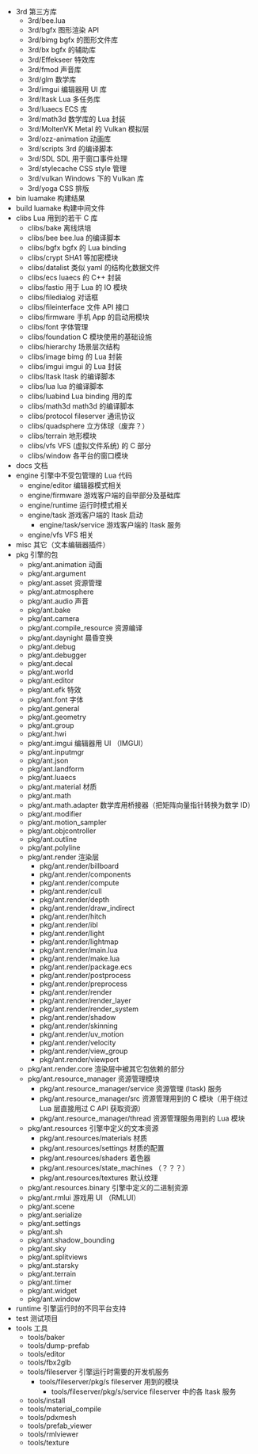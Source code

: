 * 3rd 第三方库
	* 3rd/bee.lua
	* 3rd/bgfx 图形渲染 API
	* 3rd/bimg bgfx 的图形文件库
	* 3rd/bx bgfx 的辅助库
	* 3rd/Effekseer 特效库
	* 3rd/fmod 声音库
	* 3rd/glm 数学库
	* 3rd/imgui 编辑器用 UI 库
	* 3rd/ltask Lua 多任务库
	* 3rd/luaecs ECS 库
	* 3rd/math3d 数学库的 Lua 封装
	* 3rd/MoltenVK Metal 的 Vulkan 模拟层
	* 3rd/ozz-animation 动画库
	* 3rd/scripts 3rd 的编译脚本
	* 3rd/SDL SDL 用于窗口事件处理
	* 3rd/stylecache CSS style 管理
	* 3rd/vulkan Windows 下的 Vulkan 库
	* 3rd/yoga CSS 排版
* bin luamake 构建结果
* build luamake 构建中间文件
* clibs Lua 用到的若干 C 库
	* clibs/bake 离线烘培
	* clibs/bee bee.lua 的编译脚本
	* clibs/bgfx bgfx 的 Lua binding
	* clibs/crypt SHA1 等加密模块
	* clibs/datalist 类似 yaml 的结构化数据文件
	* clibs/ecs luaecs 的 C++ 封装
	* clibs/fastio 用于 Lua 的 IO 模块
	* clibs/filedialog 对话框
	* clibs/fileinterface 文件 API 接口
	* clibs/firmware 手机 App 的启动用模块
	* clibs/font 字体管理
	* clibs/foundation C 模块使用的基础设施
	* clibs/hierarchy 场景层次结构
	* clibs/image bimg 的 Lua 封装
	* clibs/imgui imgui 的 Lua 封装
	* clibs/ltask ltask 的编译脚本
	* clibs/lua lua 的编译脚本
	* clibs/luabind Lua binding 用的库
	* clibs/math3d math3d 的编译脚本
	* clibs/protocol fileserver 通讯协议
	* clibs/quadsphere 立方体球（废弃？）
	* clibs/terrain 地形模块
	* clibs/vfs VFS (虚拟文件系统) 的 C 部分
	* clibs/window 各平台的窗口模块
* docs 文档
* engine 引擎中不受包管理的 Lua 代码
	* engine/editor 编辑器模式相关
	* engine/firmware 游戏客户端的自举部分及基础库
	* engine/runtime 运行时模式相关
	* engine/task  游戏客户端的 ltask 启动
		* engine/task/service 游戏客户端的 ltask 服务
	* engine/vfs VFS 相关
* misc 其它（文本编辑器插件）
* pkg 引擎的包
	* pkg/ant.animation 动画
	* pkg/ant.argument 
	* pkg/ant.asset 资源管理
	* pkg/ant.atmosphere
	* pkg/ant.audio 声音
	* pkg/ant.bake
	* pkg/ant.camera
	* pkg/ant.compile_resource 资源编译
	* pkg/ant.daynight 晨昏变换
	* pkg/ant.debug
	* pkg/ant.debugger
	* pkg/ant.decal
	* pkg/ant.world
	* pkg/ant.editor
	* pkg/ant.efk 特效
	* pkg/ant.font 字体
	* pkg/ant.general
	* pkg/ant.geometry
	* pkg/ant.group
	* pkg/ant.hwi
	* pkg/ant.imgui 编辑器用 UI （IMGUI）
	* pkg/ant.inputmgr
	* pkg/ant.json
	* pkg/ant.landform
	* pkg/ant.luaecs
	* pkg/ant.material 材质
	* pkg/ant.math
	* pkg/ant.math.adapter 数学库用桥接器（把矩阵向量指针转换为数学 ID）
	* pkg/ant.modifier
	* pkg/ant.motion_sampler
	* pkg/ant.objcontroller
	* pkg/ant.outline
	* pkg/ant.polyline
	* pkg/ant.render 渲染层
		* pkg/ant.render/billboard
		* pkg/ant.render/components
		* pkg/ant.render/compute
		* pkg/ant.render/cull
		* pkg/ant.render/depth
		* pkg/ant.render/draw_indirect
		* pkg/ant.render/hitch
		* pkg/ant.render/ibl
		* pkg/ant.render/light
		* pkg/ant.render/lightmap
		* pkg/ant.render/main.lua
		* pkg/ant.render/make.lua
		* pkg/ant.render/package.ecs
		* pkg/ant.render/postprocess
		* pkg/ant.render/preprocess
		* pkg/ant.render/render
		* pkg/ant.render/render_layer
		* pkg/ant.render/render_system
		* pkg/ant.render/shadow
		* pkg/ant.render/skinning
		* pkg/ant.render/uv_motion
		* pkg/ant.render/velocity
		* pkg/ant.render/view_group
		* pkg/ant.render/viewport
	* pkg/ant.render.core 渲染层中被其它包依赖的部分
	* pkg/ant.resource_manager 资源管理模块
		* pkg/ant.resource_manager/service 资源管理 (ltask) 服务
		* pkg/ant.resource_manager/src 资源管理用到的 C 模块（用于绕过 Lua 层直接用过 C API 获取资源）
		* pkg/ant.resource_manager/thread 资源管理服务用到的 Lua 模块
	* pkg/ant.resources 引擎中定义的文本资源
		* pkg/ant.resources/materials 材质
		* pkg/ant.resources/settings 材质的配置
		* pkg/ant.resources/shaders 着色器
		* pkg/ant.resources/state_machines （？？？）
		* pkg/ant.resources/textures 默认纹理
	* pkg/ant.resources.binary 引擎中定义的二进制资源
	* pkg/ant.rmlui 游戏用 UI （RMLUI）
	* pkg/ant.scene
	* pkg/ant.serialize
	* pkg/ant.settings
	* pkg/ant.sh
	* pkg/ant.shadow_bounding
	* pkg/ant.sky
	* pkg/ant.splitviews
	* pkg/ant.starsky
	* pkg/ant.terrain
	* pkg/ant.timer
	* pkg/ant.widget
	* pkg/ant.window
* runtime 引擎运行时的不同平台支持
* test 测试项目
* tools 工具
	* tools/baker
	* tools/dump-prefab
	* tools/editor
	* tools/fbx2glb
	* tools/fileserver 引擎运行时需要的开发机服务
		* tools/fileserver/pkg/s  fileserver 用到的模块
			* tools/fileserver/pkg/s/service fileserver 中的各 ltask 服务
	* tools/install
	* tools/material_compile
	* tools/pdxmesh
	* tools/prefab_viewer
	* tools/rmlviewer
	* tools/texture
